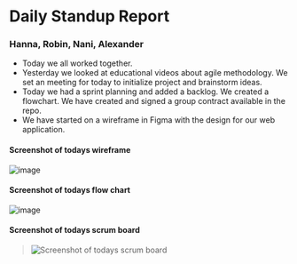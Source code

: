 # Daily Standup Report

### Hanna, Robin, Nani, Alexander

* Today we all worked together.
* Yesterday we looked at educational videos about agile methodology. We set an meeting for today to initialize project and brainstorm ideas.
* Today we had a sprint planning and added a backlog. We created a flowchart. We have created and signed a group contract available in the repo.
* We have started on a wireframe in Figma with the design for our web application.

#### Screenshot of todays wireframe
![image](https://user-images.githubusercontent.com/114832647/235948081-897de7b0-3a42-4ab8-a61d-47090dbbd78a.png)

#### Screenshot of todays flow chart
![image](https://user-images.githubusercontent.com/114832647/235948736-f04b359e-45c5-4595-9c23-b229a1510145.png)

#### Screenshot of todays scrum board
> ![Screenshot of todays scrum board](https://user-images.githubusercontent.com/114922902/235947520-e4471225-4358-4668-927a-24cd09973966.png)

